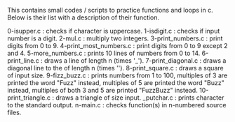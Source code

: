 This contains small codes / scripts to practice functions and loops in c. Below is their list with a description of their function.

0-isupper.c : checks if character is uppercase. 
1-isdigit.c : checks if input number is a digit. 
2-mul.c : multiply two integers.
3-print_numbers.c : print digits from 0 to 9.
4-print_most_numbers.c : print digits from 0 to 9  except 2 and 4.
5-more_numbers.c : prints 10 lines of numbers from 0 to 14.
6-print_line.c : draws a line of length n (times '_'). 
7-print_diagonal.c : draws a diagonal line to the of length n (times '\'). 
8-print_square.c : draws a square of input size.
9-fizz_buzz.c : prints numbers from 1 to 100, multiples of 3 are printed the word "Fuzz" instead,
multiples of 5 are printed the word "Buzz" instead, multiples of both 3 and 5 are printed "FuzzBuzz" instead. 
10-print_triangle.c : draws a triangle of size input.
_putchar.c : prints character to the standard output.
n-main.c : checks function(s) in n-numbered source files.

